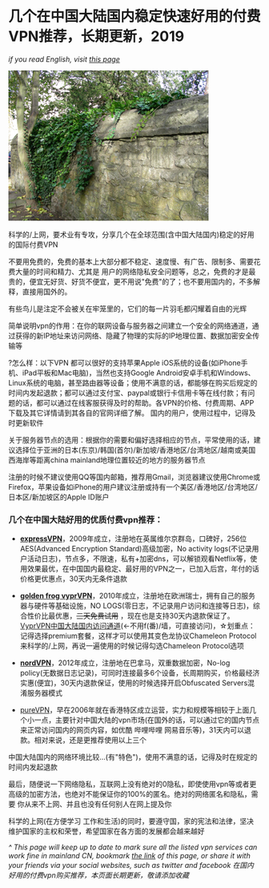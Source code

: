 # 几个在中国大陆国内稳定快速好用的付费VPN推荐，长期更新，2019

*if you read English, visit [this page](https://topvpn.github.io/china)*

![2019年在中国能用的好用的稳定的国外付费VPN推荐 科学上网 翻墙， top vpn working fine in china mainland，"价格" "试用" "比较" "哪个好用" "netflix中国"](https://raw.githubusercontent.com/0dg/abc/master/cn-wall.png "墙")

科学的/上网，要术业有专攻，分享几个在全球范围(含中国大陆国内)稳定的好用的国际付费VPN

不要用免费的，免费的基本上大部分都不稳定、速度慢、有广告、限制多、需要花费大量的时间和精力、尤其是 用户的网络隐私安全问题等，总之，免费的才是最贵的，便宜无好货、好货不便宜，更不用说"免费"的了；也不要用国内的，不多解释，直接用国外的。

有些鸟儿是注定不会被关在牢笼里的，它们的每一片羽毛都闪耀着自由的光辉

简单说明vpn的作用：在你的联网设备与服务器之间建立一个安全的网络通道，通过获得的新IP地址来访问网络、隐藏了物理的实际的IP地理位置、数据加密安全传输等

?怎么样：以下VPN 都可以很好的支持苹果Apple iOS系统的设备(如iPhone手机、iPad平板和Mac电脑)，当然也支持Google Android安卓手机和Windows、Linux系统的电脑，甚至路由器等设备；使用不满意的话，都能够在购买后规定的时间内发起退款；都可以通过支付宝、paypal或银行卡信用卡等在线付款；有问题的话，都可以通过在线客服获得及时的帮助。各VPN的价格、付费周期、APP下载及其它详情请到其各自的官网详细了解。
国内的用户，使用过程中，记得及时更新软件

关于服务器节点的选用：根据你的需要和偏好选择相应的节点，平常使用的话，建议选择位于亚洲的日本(东京)/韩国(首尔)/新加坡/香港地区/台湾地区/越南或美国西海岸等距离china mainland地理位置较近的地方的服务器节点

注册的时候不建议使用QQ等国内邮箱，推荐用Gmail，浏览器建议使用Chrome或Firefox，苹果设备如iPhone的用户建议注册或持有一个美区/香港地区/台湾地区/日本区/新加坡区的Apple ID账户

### 几个在中国大陆好用的优质付费vpn推荐：

+ [**expressVPN**](http://www.linkev.com/?a_fid=clover)，2009年成立，注册地在英属维尔京群岛，口碑好，256位AES(Advanced Encryption Standard)高级加密，No activity logs(不记录用户活动日志)，节点多，不限速，私有+加密dns，可以解锁观看Netflix等，使用效果最优，在中国国内最稳定、最好用的VPN之一，已加入后宫，年付的话价格更优惠点，30天内无条件退款

+ [**golden frog vyprVPN**](https://www.vyprvpn.com/zh/refer/china?offer_id=174&aff_id=3008)，2010年成立，注册地在欧洲瑞士，拥有自己的服务器与硬件等基础设施，NO LOGS(零日志，不记录用户访问和连接等日志)，综合性价比最优惠，~~三天免费试用~~ ，现在也是支持30天内退款保证了。[VyprVPN中国大陆国内访问通道](https://www.getvy.net/zh/refer/china?offer_id=174&aff_id=3008)(←不用f(番)/墙，可直接访问)，☆划重点：记得选择premium套餐，这样才可以使用其变色龙协议Chameleon Protocol来科学的/上网，再说一遍使用的时候记得勾选Chameleon Protocol选项

+ [**nordVPN**](https://go.nordvpn.net/aff_c?offer_id=15&amp;aff_id=13110)，2012年成立，注册地在巴拿马，双重数据加密，No-log policy(无数据日志记录)，可同时连接最多6个设备，长周期购买，价格最经济实惠(便宜)，30天内退款保证，使用的时候选择开启Obfuscated Servers混淆服务器模式

+ [pureVPN](https://billing.purevpn.com/aff.php?aff=35614)，早在2006年就在香港特区成立运营，实力和规模等相较于上面几个小一点，主要针对中国大陆的vpn市场(在国外的话，可以通过它的国内节点来正常访问国内的网页内容，如优酷 哔哩哔哩 网易音乐等)，31天内可以退款。相对来说，还是更推荐使用以上三个

中国大陆国内的网络环境比较…(有"特色")，使用不满意的话，记得及时在规定的时间内发起退款

最后，随便说一下网络隐私，互联网上没有绝对的0隐私，即使使用vpn等或者更高级的加密方法，也绝对不能保证你的100%的匿名。绝对的网络匿名和隐私，需要 你从来不上网、并且也没有任何别人在网上提及你

科学的上网(在方便学习 工作和生活)的同时，要遵守国，家的宪法和法律，坚决维护国家的主权和荣誉，希望国家在各方面的发展都会越来越好

*^ This page will keep up to date to mark sure all the listed vpn services can work fine in mainland CN, bookmark [the link](https://topvpn.github.io) of this page, or share it with your friends via your social websites, such as twitter and facebook 在国内好用的付费vpn购买推荐，本页面长期更新，敬请添加收藏*
